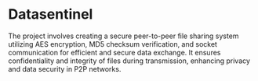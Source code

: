 # Datasentinel
The project involves creating a secure peer-to-peer file sharing system utilizing AES encryption, MD5 checksum verification, and socket communication for efficient and secure data exchange. It ensures confidentiality and integrity of files during transmission, enhancing privacy and data security in P2P networks.
